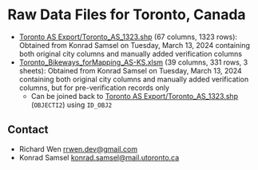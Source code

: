 # Raw Data Files for Toronto, Canada

* [Toronto AS Export/Toronto_AS_1323.shp](Toronto%20AS%20Export) (67 columns, 1323 rows): Obtained from Konrad Samsel on Tuesday, March 13, 2024 containing both original city columns and manually added verification columns
* [Toronto_Bikeways_forMapping_AS-KS.xlsm](Toronto_Bikeways_forMapping_AS-KS.xlsm) (39 columns, 331 rows, 3 sheets):  Obtained from Konrad Samsel on Tuesday, March 13, 2024 containing both original city columns and manually added verification columns, but for pre-verification records only
    * Can be joined back to [Toronto AS Export/Toronto_AS_1323.shp](Toronto%20AS%20Export) (`OBJECTI2`) using `ID_OBJ2`

## Contact

* Richard Wen <rrwen.dev@gmail.com>
* Konrad Samsel <konrad.samsel@mail.utoronto.ca>
